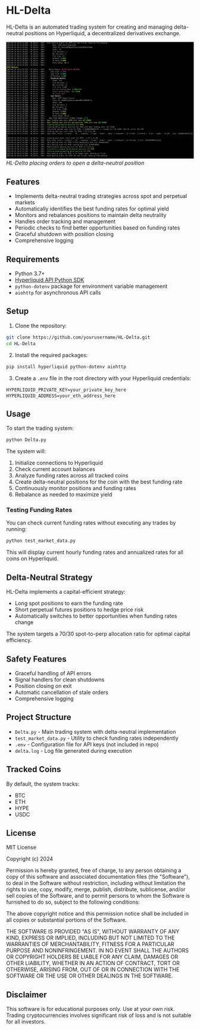 # HL-Delta

HL-Delta is an automated trading system for creating and managing delta-neutral positions on Hyperliquid, a decentralized derivatives exchange.

![HL-Delta in action](image.png)
*HL-Delta placing orders to open a delta-neutral position*

## Features

- Implements delta-neutral trading strategies across spot and perpetual markets
- Automatically identifies the best funding rates for optimal yield
- Monitors and rebalances positions to maintain delta neutrality
- Handles order tracking and management
- Periodic checks to find better opportunities based on funding rates
- Graceful shutdown with position closing
- Comprehensive logging

## Requirements

- Python 3.7+
- [Hyperliquid API Python SDK](https://github.com/hyperliquid-dex/hyperliquid-python)
- `python-dotenv` package for environment variable management
- `aiohttp` for asynchronous API calls

## Setup

1. Clone the repository:

```bash
git clone https://github.com/yourusername/HL-Delta.git
cd HL-Delta
```

2. Install the required packages:

```bash
pip install hyperliquid python-dotenv aiohttp
```

3. Create a `.env` file in the root directory with your Hyperliquid credentials:

```
HYPERLIQUID_PRIVATE_KEY=your_private_key_here
HYPERLIQUID_ADDRESS=your_eth_address_here
```

## Usage

To start the trading system:

```bash
python Delta.py
```

The system will:
1. Initialize connections to Hyperliquid
2. Check current account balances
3. Analyze funding rates across all tracked coins
4. Create delta-neutral positions for the coin with the best funding rate
5. Continuously monitor positions and funding rates
6. Rebalance as needed to maximize yield

### Testing Funding Rates

You can check current funding rates without executing any trades by running:

```bash
python test_market_data.py
```

This will display current hourly funding rates and annualized rates for all coins on Hyperliquid.

## Delta-Neutral Strategy

HL-Delta implements a capital-efficient strategy:
- Long spot positions to earn the funding rate
- Short perpetual futures positions to hedge price risk
- Automatically switches to better opportunities when funding rates change

The system targets a 70/30 spot-to-perp allocation ratio for optimal capital efficiency.

## Safety Features

- Graceful handling of API errors
- Signal handlers for clean shutdowns
- Position closing on exit
- Automatic cancellation of stale orders
- Comprehensive logging

## Project Structure

- `Delta.py` - Main trading system with delta-neutral implementation
- `test_market_data.py` - Utility to check funding rates independently
- `.env` - Configuration file for API keys (not included in repo)
- `delta.log` - Log file generated during execution

## Tracked Coins

By default, the system tracks:
- BTC
- ETH
- HYPE
- USDC

## License

MIT License

Copyright (c) 2024

Permission is hereby granted, free of charge, to any person obtaining a copy
of this software and associated documentation files (the "Software"), to deal
in the Software without restriction, including without limitation the rights
to use, copy, modify, merge, publish, distribute, sublicense, and/or sell
copies of the Software, and to permit persons to whom the Software is
furnished to do so, subject to the following conditions:

The above copyright notice and this permission notice shall be included in all
copies or substantial portions of the Software.

THE SOFTWARE IS PROVIDED "AS IS", WITHOUT WARRANTY OF ANY KIND, EXPRESS OR
IMPLIED, INCLUDING BUT NOT LIMITED TO THE WARRANTIES OF MERCHANTABILITY,
FITNESS FOR A PARTICULAR PURPOSE AND NONINFRINGEMENT. IN NO EVENT SHALL THE
AUTHORS OR COPYRIGHT HOLDERS BE LIABLE FOR ANY CLAIM, DAMAGES OR OTHER
LIABILITY, WHETHER IN AN ACTION OF CONTRACT, TORT OR OTHERWISE, ARISING FROM,
OUT OF OR IN CONNECTION WITH THE SOFTWARE OR THE USE OR OTHER DEALINGS IN THE
SOFTWARE.

## Disclaimer

This software is for educational purposes only. Use at your own risk. Trading cryptocurrencies involves significant risk of loss and is not suitable for all investors. 